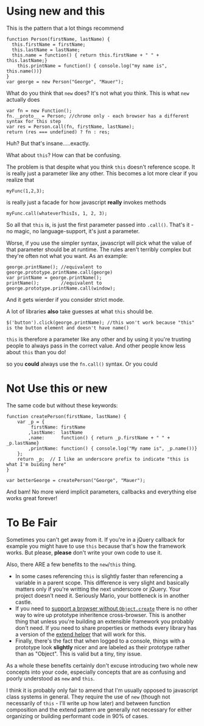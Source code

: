 # Using new and this
 
This is the pattern that a lot things recommend
 
    function Person(firstName, lastName) {
      this.firstName = firstName;
      this.lastName = lastName;
      this.name = function() { return this.firstName + " " + this.lastName;}
    	this.printName = function() { console.log("my name is", this.name())}
    }
    var george = new Person("George", "Mauer");
 
What do you think that `new` does? It's not what you think. This is what `new` actually does
 
    var fn = new Function();
    fn.__proto__ = Person; //chrome only - each browser has a different syntax for this step
    var res = Person.call(fn, firstName, lastName);
    return (res === undefined) ? fn : res;
 
Huh? But that's insane.....exactly.
 
What about `this`? How can that be confusing.
 
The problem is that despite what you think `this` doesn't reference scope. It is really just a parameter like any other. This becomes a lot more clear if you realize that
 
    myFunc(1,2,3); 
 
is really just a facade for how javascript **really** invokes methods
 
    myFunc.call(whateverThisIs, 1, 2, 3);
    
So all that `this` is, is just the first parameter passed into `.call()`. That's it - no magic, no language-support, it's just a parameter.

Worse, if you use the simpler syntax, javascript will pick what the value of that parameter should be at runtime. The rules aren't terribly complex but they're often not what you want. As an example:
 
    george.printName(); //equivalent to george.prototype.printName.call(george)
    var printName = george.printName();
    printName();        //equivalent to george.prototype.printName.call(window);
    
And it gets wierder if you consider strict mode.
 
A lot of libraries **also** take guesses at what `this` should be.
 
    $('button').click(george.printName); //this won't work because "this" is the button element and doesn't have name()
 
`this` is therefore a parameter like any other and by using it you're trusting people to always pass in the correct value. And other people know less about `this` than you do!
 
so you **could** always use the `fn.call()` syntax. Or you could
 
# Not Use this or new
 
The same code but without these keywords:
 
    function createPerson(firstName, lastName) {
    	var _p = {
    		 firstName: firstName
    		,lastName:  lastName
    		,name:      function() { return _p.firstName + " " + _p.lastName}
    		,printName: function() { console.log("My name is", _p.name())}
    	};
    	return _p;  // I like an underscore prefix to indicate "this is what I'm buiding here"
    }
    
    var betterGeorge = createPerson("George", "Mauer");
    
And bam! No more wierd implicit parameters, callbacks and everything else works great forever!
 
# To Be Fair
 
Sometimes you can't get away from it. If you're in a jQuery callback for example you might have to use `this` because that's how the framework works. But please, **please** don't write your own code to use it.
 
Also, there ARE a few benefits to the `new`/`this` thing.
 
* In some cases referencing `this` is slightly faster than referencing a variable in a parent scope. This difference is very slight and basically matters only if you're writting the next underscore or jQuery. Your project doesn't need it. Seriously Mario, your bottleneck is in another castle.
* If you need to [support a browser without `Object.create`](http://caniuse.com/#search=object.create) there is no other way to wire up prototype inheritence cross-browser. This is another thing that unless you're building an extensible framework you probably don't need. If you need to share properties or methods every library has a version of the [extend helper](http://api.jquery.com/jQuery.extend/) that will work for this.
* Finally, there's the fact that when logged to a console, things with a prototype look **slightly** nicer and are labeled as their prototype rather than as "Object". This is valid but a tiny, tiny issue.
 
As a whole these benefits certainly don't excuse introducing two whole new concepts into your code, especially concepts that are as confusing and poorly understood as `new` and `this`.

I think it is probably only fair to amend that I'm usually opposed to javascript class systems in general. They require the use of `new` (though not necessarily of `this` - I'll write up how later)
and between function composition and the extend pattern are generally not necessary for either organizing or building performant code in 90% of cases.
